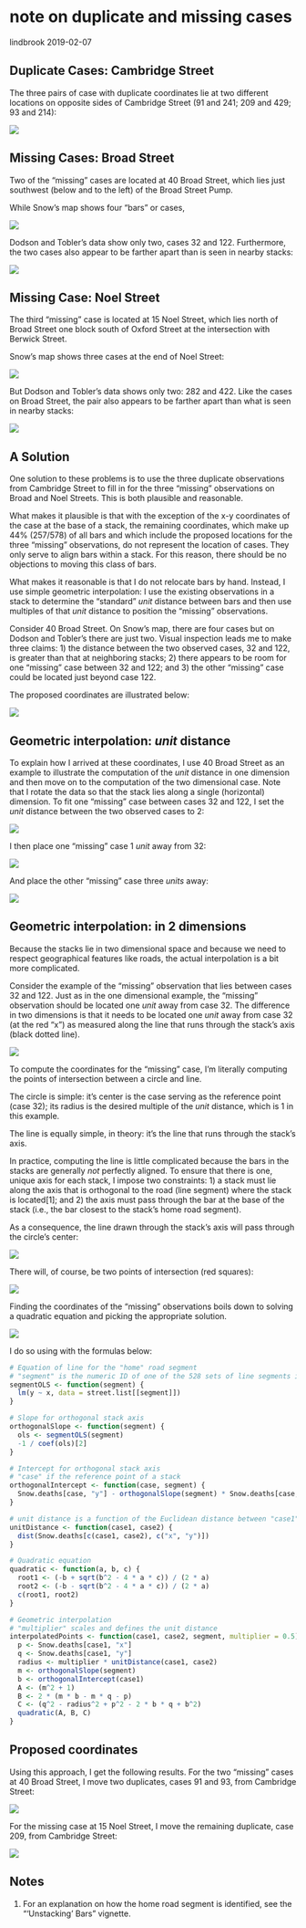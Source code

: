note on duplicate and missing cases
================
lindbrook
2019-02-07

## Duplicate Cases: Cambridge Street

The three pairs of case with duplicate coordinates lie at two different
locations on opposite sides of Cambridge Street (91 and 241; 209 and
429; 93 and
214):

<img src="duplicate.missing.cases.notes_files/figure-gfm/unnamed-chunk-2-1.png" style="display: block; margin: auto auto auto 0;" />

## Missing Cases: Broad Street

Two of the “missing” cases are located at 40 Broad Street, which lies
just southwest (below and to the left) of the Broad Street Pump.

While Snow’s map shows four “bars” or cases,

![](broad.street.A.png)

Dodson and Tobler’s data show only two, cases 32 and 122. Furthermore,
the two cases also appear to be farther apart than is seen in nearby
stacks:

<img src="duplicate.missing.cases.notes_files/figure-gfm/unnamed-chunk-3-1.png" style="display: block; margin: auto auto auto 0;" />

## Missing Case: Noel Street

The third “missing” case is located at 15 Noel Street, which lies north
of Broad Street one block south of Oxford Street at the intersection
with Berwick Street.

Snow’s map shows three cases at the end of Noel Street:

![](noel.street.png)

But Dodson and Tobler’s data shows only two: 282 and 422. Like the cases
on Broad Street, the pair also appears to be farther apart than what is
seen in nearby
stacks:

<img src="duplicate.missing.cases.notes_files/figure-gfm/unnamed-chunk-4-1.png" style="display: block; margin: auto auto auto 0;" />

## A Solution

One solution to these problems is to use the three duplicate
observations from Cambridge Street to fill in for the three “missing”
observations on Broad and Noel Streets. This is both plausible and
reasonable.

What makes it plausible is that with the exception of the x-y
coordinates of the case at the base of a stack, the remaining
coordinates, which make up 44% (257/578) of all bars and which include
the proposed locations for the three “missing” observations, do not
represent the location of cases. They only serve to align bars within a
stack. For this reason, there should be no objections to moving this
class of bars.

What makes it reasonable is that I do not relocate bars by hand.
Instead, I use simple geometric interpolation: I use the existing
observations in a stack to determine the “standard” *unit* distance
between bars and then use multiples of that *unit* distance to position
the “missing” observations.

Consider 40 Broad Street. On Snow’s map, there are four cases but on
Dodson and Tobler’s there are just two. Visual inspection leads me to
make three claims: 1) the distance between the two observed cases, 32
and 122, is greater than that at neighboring stacks; 2) there appears to
be room for one “missing” case between 32 and 122; and 3) the other
“missing” case could be located just beyond case 122.

The proposed coordinates are illustrated
below:

<img src="duplicate.missing.cases.notes_files/figure-gfm/unnamed-chunk-6-1.png" style="display: block; margin: auto auto auto 0;" />

## Geometric interpolation: *unit* distance

To explain how I arrived at these coordinates, I use 40 Broad Street as
an example to illustrate the computation of the *unit* distance in one
dimension and then move on to the computation of the two dimensional
case. Note that I rotate the data so that the stack lies along a single
(horizontal) dimension. To fit one “missing” case between cases 32 and
122, I set the *unit* distance between the two observed cases to
2:

<img src="duplicate.missing.cases.notes_files/figure-gfm/unnamed-chunk-7-1.png" style="display: block; margin: auto auto auto 0;" />

I then place one “missing” case 1 *unit* away from
32:

<img src="duplicate.missing.cases.notes_files/figure-gfm/unnamed-chunk-8-1.png" style="display: block; margin: auto auto auto 0;" />

And place the other “missing” case three *units*
away:

<img src="duplicate.missing.cases.notes_files/figure-gfm/unnamed-chunk-9-1.png" style="display: block; margin: auto auto auto 0;" />

## Geometric interpolation: in 2 dimensions

Because the stacks lie in two dimensional space and because we need to
respect geographical features like roads, the actual interpolation is a
bit more complicated.

Consider the example of the “missing” observation that lies between
cases 32 and 122. Just as in the one dimensional example, the “missing”
observation should be located one *unit* away from case 32. The
difference in two dimensions is that it needs to be located one *unit*
away from case 32 (at the red “x”) as measured along the line that runs
through the stack’s axis (black dotted
line).

<img src="duplicate.missing.cases.notes_files/figure-gfm/unnamed-chunk-11-1.png" style="display: block; margin: auto auto auto 0;" />

To compute the coordinates for the “missing” case, I’m literally
computing the points of intersection between a circle and line.

The circle is simple: it’s center is the case serving as the reference
point (case 32); its radius is the desired multiple of the *unit*
distance, which is 1 in this example.

The line is equally simple, in theory: it’s the line that runs through
the stack’s axis.

In practice, computing the line is little complicated because the bars
in the stacks are generally *not* perfectly aligned. To ensure that
there is one, unique axis for each stack, I impose two constraints: 1) a
stack must lie along the axis that is orthogonal to the road (line
segment) where the stack is located\[1\]; and 2) the axis must pass
through the bar at the base of the stack (i.e., the bar closest to the
stack’s home road segment).

As a consequence, the line drawn through the stack’s axis will pass
through the circle’s
center:

<img src="duplicate.missing.cases.notes_files/figure-gfm/unnamed-chunk-12-1.png" style="display: block; margin: auto auto auto 0;" />

There will, of course, be two points of intersection (red
squares):

<img src="duplicate.missing.cases.notes_files/figure-gfm/unnamed-chunk-13-1.png" style="display: block; margin: auto auto auto 0;" />

Finding the coordinates of the “missing” observations boils down to
solving a quadratic equation and picking the appropriate
solution.

<img src="duplicate.missing.cases.notes_files/figure-gfm/unnamed-chunk-14-1.png" style="display: block; margin: auto auto auto 0;" />

I do so using with the formulas below:

``` r
# Equation of line for the "home" road segment
# "segment" is the numeric ID of one of the 528 sets of line segments in Dodson and Tobler
segmentOLS <- function(segment) {
  lm(y ~ x, data = street.list[[segment]])
}

# Slope for orthogonal stack axis
orthogonalSlope <- function(segment) {
  ols <- segmentOLS(segment)
  -1 / coef(ols)[2]
}

# Intercept for orthogonal stack axis
# "case" if the reference point of a stack
orthogonalIntercept <- function(case, segment) {
  Snow.deaths[case, "y"] - orthogonalSlope(segment) * Snow.deaths[case, "x"]
}

# unit distance is a function of the Euclidean distance between "case1" and "case2"
unitDistance <- function(case1, case2) {
  dist(Snow.deaths[c(case1, case2), c("x", "y")])
}

# Quadratic equation
quadratic <- function(a, b, c) {
  root1 <- (-b + sqrt(b^2 - 4 * a * c)) / (2 * a)
  root2 <- (-b - sqrt(b^2 - 4 * a * c)) / (2 * a)
  c(root1, root2)
}

# Geometric interpolation
# "multiplier" scales and defines the unit distance
interpolatedPoints <- function(case1, case2, segment, multiplier = 0.5) {
  p <- Snow.deaths[case1, "x"]
  q <- Snow.deaths[case1, "y"]
  radius <- multiplier * unitDistance(case1, case2)
  m <- orthogonalSlope(segment)
  b <- orthogonalIntercept(case1)
  A <- (m^2 + 1)
  B <- 2 * (m * b - m * q - p)
  C <- (q^2 - radius^2 + p^2 - 2 * b * q + b^2)
  quadratic(A, B, C)
}
```

## Proposed coordinates

Using this approach, I get the following results. For the two “missing”
cases at 40 Broad Street, I move two duplicates, cases 91 and 93, from
Cambridge
Street:

<img src="duplicate.missing.cases.notes_files/figure-gfm/unnamed-chunk-16-1.png" style="display: block; margin: auto auto auto 0;" />

For the missing case at 15 Noel Street, I move the remaining duplicate,
case 209, from Cambridge
Street:

<img src="duplicate.missing.cases.notes_files/figure-gfm/unnamed-chunk-17-1.png" style="display: block; margin: auto auto auto 0;" />

## Notes

1.  For an explanation on how the home road segment is identified, see
    the “‘Unstacking’ Bars” vignette.
